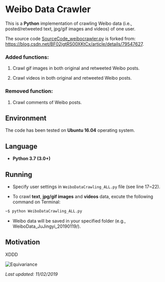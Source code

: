 # Weibo Data Crawler

This is a **Python** implementation of crawling Weibo data (i.e., posted/retweeted text, jpg/gif images and videos) of one user.

The source code [SourceCode_weibocrawler.py](https://github.com/HeZhang1994/weibo-data-crawling/blob/master/SourceCode_weibocrawler.py) is forked from: https://blog.csdn.net/BF02jgtRS00XKtCx/article/details/79547627.

### Added functions: 

1. Crawl gif images in both original and retweeted Weibo posts.

2. Crawl videos in both original and retweeted Weibo posts.

### Removed function: 

1. Crawl comments of Weibo posts.

## Environment

The code has been tested on **Ubuntu 16.04** operating system.

## Language

* __Python 3.7 (3.0+)__

## Running

* Specify user settings in ```WeiboDataCrawling_ALL.py``` file (see line 17~22).

* To crawl **text**, **jpg/gif images** and **videos** data, excute the following command on Terminal:
```bash
~$ python WeiboDataCrawling_ALL.py
```
* Weibo data will be saved in your specified folder (e.g., WeiboData_JuJingyi_20190119/).

## Motivation

XDDD

![Equivariance](https://github.com/HeZhang1994/weibo-data-crawling/blob/master/JuJingyi.jpg)

<i>Last updated: 11/02/2019</i>
